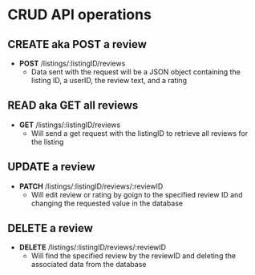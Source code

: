 # CRUD API operations

## CREATE aka POST a review

 - **POST** /listings/:listingID/reviews
    - Data sent with the request will be a JSON object containing the listing ID, a userID, the review text, and a rating

## READ aka GET all reviews

 - **GET** /listings/:listingID/reviews
    - Will send a get request with the listingID to retrieve all reviews for the listing

## UPDATE a review

 - **PATCH** /listings/:listingID/reviews/:reviewID
    - Will edit review or rating by goign to the specified review ID and changing the requested value in the database

## DELETE a review

 - **DELETE** /listings/:listingID/reviews/:reviewID
    - Will find the specified review by the reviewID and deleting the associated data from the database
